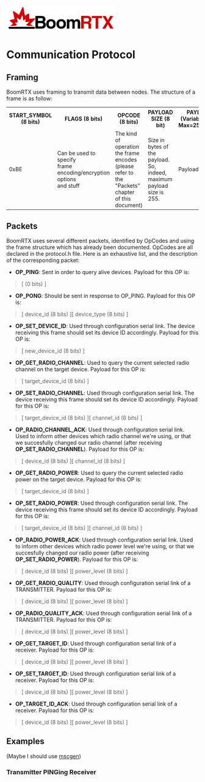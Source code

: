 ![BoomRTX logo](../graphics/logo_small_black.png)
# Communication Protocol
## Framing
BoomRTX uses framing to transmit data between nodes.
The structure of a frame is as follow:
<dl>
<table>
  <tr>
    <th>START_SYMBOL (8 bits)</th>
    <th>FLAGS (8 bits)</th>
    <th>OPCODE (8 bits)</th>
    <th>PAYLOAD SIZE (8 bit)</th>
    <th>PAYLOAD (Variable Size, Max=255bytes)</th>
    <th>Checksum<br>(16 bits)</th>
    <th>END_SYMBOL (8 bits)</th>
  </tr>
  <tr>
    <td>0xBE</td>
    <td>Can be used to specify<br>frame encoding/encryption options<br>and stuff</td>
    <td>The kind of operation<br>the frame encodes<br>(please refer to the "Packets" chapter<br>of this document)</td>
    <td>Size in bytes of the<br>payload. So, indeed, maximum payload size is 255.</td>
    <td>Payload content</td>
    <td>CCITT CRC 16 (poly: 0x1021, start=0x00)<br>Computed on the following elements:<br>OPCODE, PAYLOAD_SIZE, PAYLOAD</td>
    <td>0xEF</td>
  </tr>
</table>
</dl>

## Packets
BoomRTX uses several different packets, identified by OpCodes and using the frame structure which has already been documented. OpCodes are all declared in the protocol.h file. Here is an exhaustive list, and the description of the corresponding packet:
* **OP_PING**: Sent in order to query alive devices.  Payload for this OP is:
> [ (0 bits) ]

* **OP_PONG**: Should be sent in response to OP_PING.  Payload for this OP is:
> [ device_id (8 bits) ][ device_type (8 bits) ]

* **OP_SET_DEVICE_ID**: Used through configuration serial link. The device receiving this frame should set its device ID accordingly.  Payload for this OP is:
> [ new_device_id (8 bits) ]

* **OP_GET_RADIO_CHANNEL**: Used to query the current selected radio channel on the target device.  Payload for this OP is:
> [ target_device_id (8 bits) ]

* **OP_SET_RADIO_CHANNEL**: Used through configuration serial link. The device receiving this frame should set its device ID accordingly.  Payload for this OP is:
> [ target_device_id (8 bits) ][ channel_id (8 bits) ]

* **OP_RADIO_CHANNEL_ACK**: Used through configuration serial link. Used to inform other devices which radio channel we're using, or that we succesfully changed our radio channel (after receiving **OP_SET_RADIO_CHANNEL**). Payload for this OP is:
> [ device_id (8 bits) ][ channel_id (8 bits) ]

* **OP_GET_RADIO_POWER**: Used to query the current selected radio power on the target device. Payload for this OP is:
> [ target_device_id (8 bits) ]

* **OP_SET_RADIO_POWER**: Used through configuration serial link. The device receiving this frame should set its device ID accordingly.  Payload for this OP is:
> [ target_device_id (8 bits) ][ channel_id (8 bits) ]

* **OP_RADIO_POWER_ACK**: Used through configuration serial link. Used to inform other devices which radio power level we're using, or that we succesfully changed our radio power (after receiving **OP_SET_RADIO_POWER**).  Payload for this OP is:
> [ device_id (8 bits) ][ power_level (8 bits) ]

* **OP_GET_RADIO_QUALITY**: Used through configuration serial link of a TRANSMITTER.  Payload for this OP is:
> [ device_id (8 bits) ][ power_level (8 bits) ]

* **OP_RADIO_QUALITY_ACK**: Used through configuration serial link of a TRANSMITTER.  Payload for this OP is:
> [ device_id (8 bits) ][ power_level (8 bits) ]

* **OP_GET_TARGET_ID**: Used through configuration serial link of a receiver.  Payload for this OP is:
> [ device_id (8 bits) ][ power_level (8 bits) ]

* **OP_SET_TARGET_ID**: Used through configuration serial link of a receiver.  Payload for this OP is:
> [ device_id (8 bits) ][ power_level (8 bits) ]

* **OP_TARGET_ID_ACK**: Used through configuration serial link of a receiver.  Payload for this OP is:
> [ device_id (8 bits) ][ power_level (8 bits) ]

## Examples
(Maybe I should use [mscgen](http://www.mcternan.me.uk/mscgen/index.html))

### Transmitter PINGing Receiver
